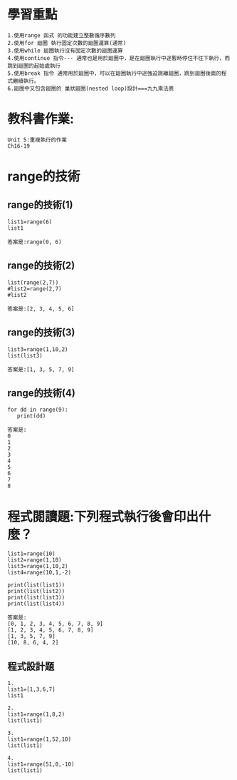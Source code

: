 # 學習重點
```
1.使用range 函式 的功能建立整數循序數列
2.使用for 廻圈 執行固定次數的廻圈運算(通常)
3.使用while 廻圈執行沒有固定次數的廻圈運算
4.使用continue 指令--- 通常也是用於廻圈中，是在廻圈執行中途暫時停住不往下執行，而跳到廻圈的起始處執行
5.使用break 指令 通常用於廻圈中，可以在廻圈執行中途強迫跳離廻圈，跳到廻圈後面的程式繼續執行。
6.廻圈中又包含廻圈的 巢狀廻圈(nested loop)設計===九九乘法表
```

# 教科書作業:
```
Unit 5:重複執行的作業
Ch16-19
```
# range的技術

## range的技術(1)
```
list1=range(6)
list1
```
```
答案是:range(0, 6)
```
## range的技術(2)
```
list(range(2,7))
#list2=range(2,7)
#list2
```
```
答案是:[2, 3, 4, 5, 6]
```
## range的技術(3)
```
list3=range(1,10,2)
list(list3)
```
```
答案是:[1, 3, 5, 7, 9]
```
## range的技術(4)
```
for dd in range(9):
   print(dd)
```
```
答案是:
0
1
2
3
4
5
6
7
8
```
# 程式閱讀題:下列程式執行後會印出什麼？
```
list1=range(10)
list2=range(1,10)
list3=range(1,10,2)
list4=range(10,1,-2)

print(list(list1))
print(list(list2))
print(list(list3)) 
print(list(list4))
```
```
答案是:
[0, 1, 2, 3, 4, 5, 6, 7, 8, 9]
[1, 2, 3, 4, 5, 6, 7, 8, 9]
[1, 3, 5, 7, 9]
[10, 8, 6, 4, 2]
```
## 程式設計題
```
1.
list1=[1,3,6,7]
list1

2.
list1=range(1,8,2)
list(list1)

3.
list1=range(1,52,10)
list(list1)

4.
list1=range(51,0,-10)
list(list1)

```
